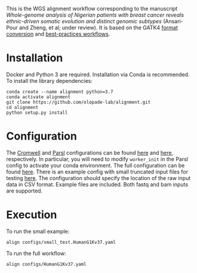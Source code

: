 This is the WGS alignment workflow corresponding to the manuscript _Whole-genome analysis of
Nigerian patients with breast cancer reveals ethnic-driven somatic evolution and distinct genomic
subtypes_ (Ansari-Pour and Zheng, et al; under review). It is based on the GATK4 [format
conversion](https://github.com/gatk-workflows/seq-format-conversion) and [best-practices
workflows](https://github.com/gatk-workflows/gatk4-data-processing). 


# Installation
Docker and Python 3 are required. Installation via Conda is recommended. To install the library dependencies:
```
conda create --name alignment python=3.7
conda activate alignment
git clone https://github.com/olopade-lab/alignment.git
cd alignment
python setup.py install
```


# Configuration
The [Cromwell](https://cromwell.readthedocs.io/en/stable/Configuring/) and
[Parsl](https://parsl.readthedocs.io/en/stable/userguide/configuring.html) configurations can be
found [here](configs/docker_slurm.conf) and [here](configs/igsb.py), respectively. In particular,
you will need to modify `worker_init` in the Parsl config to activate your conda environment.
The full configuration can be found [here](configs/HumanG1Kv37.yaml). There is an example config with small
truncated input files for testing [here](configs/small_test.HumanG1Kv37.yaml). The configuration
should specify the location of the raw input data in CSV format. Example files are included. Both
fastq and bam inputs are supported.


# Execution
To run the small example: 
```
align configs/small_test.HumanG1Kv37.yaml
```

To run the full workflow:
```
align configs/HumanG1Kv37.yaml
```
